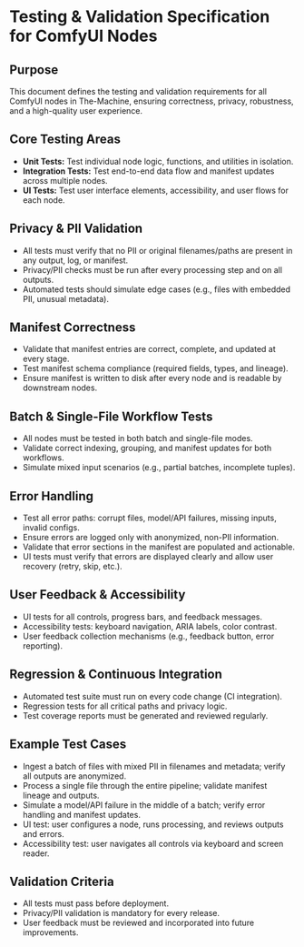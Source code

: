 # Testing & Validation Specification for ComfyUI Nodes

## Purpose
This document defines the testing and validation requirements for all ComfyUI nodes in The-Machine, ensuring correctness, privacy, robustness, and a high-quality user experience.

## Core Testing Areas
- **Unit Tests:** Test individual node logic, functions, and utilities in isolation.
- **Integration Tests:** Test end-to-end data flow and manifest updates across multiple nodes.
- **UI Tests:** Test user interface elements, accessibility, and user flows for each node.

## Privacy & PII Validation
- All tests must verify that no PII or original filenames/paths are present in any output, log, or manifest.
- Privacy/PII checks must be run after every processing step and on all outputs.
- Automated tests should simulate edge cases (e.g., files with embedded PII, unusual metadata).

## Manifest Correctness
- Validate that manifest entries are correct, complete, and updated at every stage.
- Test manifest schema compliance (required fields, types, and lineage).
- Ensure manifest is written to disk after every node and is readable by downstream nodes.

## Batch & Single-File Workflow Tests
- All nodes must be tested in both batch and single-file modes.
- Validate correct indexing, grouping, and manifest updates for both workflows.
- Simulate mixed input scenarios (e.g., partial batches, incomplete tuples).

## Error Handling
- Test all error paths: corrupt files, model/API failures, missing inputs, invalid configs.
- Ensure errors are logged only with anonymized, non-PII information.
- Validate that error sections in the manifest are populated and actionable.
- UI tests must verify that errors are displayed clearly and allow user recovery (retry, skip, etc.).

## User Feedback & Accessibility
- UI tests for all controls, progress bars, and feedback messages.
- Accessibility tests: keyboard navigation, ARIA labels, color contrast.
- User feedback collection mechanisms (e.g., feedback button, error reporting).

## Regression & Continuous Integration
- Automated test suite must run on every code change (CI integration).
- Regression tests for all critical paths and privacy logic.
- Test coverage reports must be generated and reviewed regularly.

## Example Test Cases
- Ingest a batch of files with mixed PII in filenames and metadata; verify all outputs are anonymized.
- Process a single file through the entire pipeline; validate manifest lineage and outputs.
- Simulate a model/API failure in the middle of a batch; verify error handling and manifest updates.
- UI test: user configures a node, runs processing, and reviews outputs and errors.
- Accessibility test: user navigates all controls via keyboard and screen reader.

## Validation Criteria
- All tests must pass before deployment.
- Privacy/PII validation is mandatory for every release.
- User feedback must be reviewed and incorporated into future improvements. 
